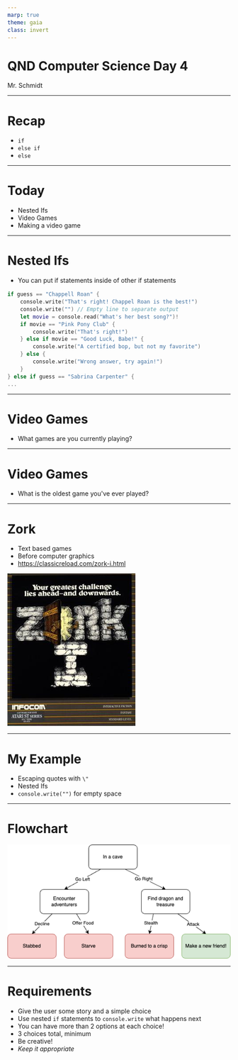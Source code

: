 ```yaml
---
marp: true
theme: gaia
class: invert
---
```


# QND Computer Science Day 4
Mr. Schmidt

--- 

# Recap

- `if`
- `else if`
- `else`

---

# Today

- Nested Ifs
- Video Games
- Making a video game



---

# Nested Ifs

- You can put if statements inside of other if statements

```swift
if guess == "Chappell Roan" {
    console.write("That's right! Chappel Roan is the best!")
    console.write("") // Empty line to separate output
    let movie = console.read("What's her best song?")!
    if movie == "Pink Pony Club" {
        console.write("That's right!")
    } else if movie == "Good Luck, Babe!" {
        console.write("A certified bop, but not my favorite")
    } else {
        console.write("Wrong answer, try again!")
    }
} else if guess == "Sabrina Carpenter" {
...
```

<!-- Show nested -->
---


# Video Games

- What games are you currently playing?

---

# Video Games 

- What is the oldest game you've ever played?

---

# Zork 

- Text based games
- Before computer graphics
- https://classicreload.com/zork-i.html

![bg right w:500](../assets/zork.jpeg)

---

# My Example

- Escaping quotes with `\"`
- Nested Ifs
- `console.write("")` for empty space

---

# Flowchart

![bg width: 80%](../assets/flowchart.png)

---

# Requirements

- Give the user some story and a simple choice
- Use nested `if` statements to `console.write` what happens next
- You can have more than 2 options at each choice!
- 3 choices total, minimum
- Be creative!
- *Keep it appropriate*

